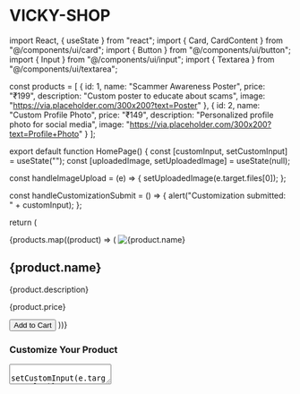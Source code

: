 # VICKY-SHOP
import React, { useState } from "react"; import { Card, CardContent } from "@/components/ui/card"; import { Button } from "@/components/ui/button"; import { Input } from "@/components/ui/input"; import { Textarea } from "@/components/ui/textarea";

const products = [ { id: 1, name: "Scammer Awareness Poster", price: "₹199", description: "Custom poster to educate about scams", image: "https://via.placeholder.com/300x200?text=Poster" }, { id: 2, name: "Custom Profile Photo", price: "₹149", description: "Personalized profile photo for social media", image: "https://via.placeholder.com/300x200?text=Profile+Photo" } ];

export default function HomePage() { const [customInput, setCustomInput] = useState(""); const [uploadedImage, setUploadedImage] = useState(null);

const handleImageUpload = (e) => { setUploadedImage(e.target.files[0]); };

const handleCustomizationSubmit = () => { alert("Customization submitted: " + customInput); };

return ( <div className="p-4 space-y-8"> <div className="grid grid-cols-1 sm:grid-cols-2 lg:grid-cols-3 gap-4"> {products.map((product) => ( <Card key={product.id} className="rounded-2xl shadow-md"> <img src={product.image} alt={product.name} className="rounded-t-2xl w-full h-48 object-cover" /> <CardContent className="p-4"> <h2 className="text-xl font-bold">{product.name}</h2> <p className="text-gray-600 text-sm mb-2">{product.description}</p> <p className="text-lg font-semibold mb-2">{product.price}</p> <Button>Add to Cart</Button> </CardContent> </Card> ))} </div>

<div className="p-4 border rounded-2xl shadow-md">
    <h3 className="text-2xl font-bold mb-4">Customize Your Product</h3>
    <Textarea
      placeholder="Enter text or instructions for customization"
      className="mb-4"
      value={customInput}
      onChange={(e) => setCustomInput(e.target.value)}
    />
    <Input type="file" onChange={handleImageUpload} className="mb-4" />
    <Button onClick={handleCustomizationSubmit}>Submit Customization</Button>
  </div>
</div>

); }

